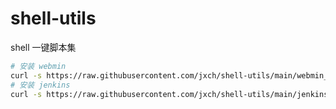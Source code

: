 # shell-utils

shell 一键脚本集

```bash
# 安装 webmin
curl -s https://raw.githubusercontent.com/jxch/shell-utils/main/webmin_install_apt.sh | bash
# 安装 jenkins
curl -s https://raw.githubusercontent.com/jxch/shell-utils/main/jenkins_install_yum.sh | bash
```
